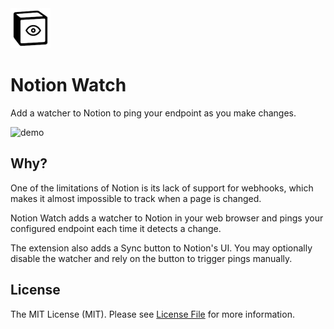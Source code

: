 <img src="https://github.com/nortta/notion-watch/blob/main/images/notion_watch_128.png" width="64" title="Notion Watch">

# Notion Watch
Add a watcher to Notion to ping your endpoint as you make changes.

![demo](https://github.com/nortta/notion-watch/assets/10030505/2959176a-e2a2-42c8-9a60-a1749f7bf3bf)

## Why?
One of the limitations of Notion is its lack of support for webhooks, which makes it almost impossible to track when a page is changed.

Notion Watch adds a watcher to Notion in your web browser and pings your configured endpoint each time it detects a change.

The extension also adds a Sync button to Notion's UI. You may optionally disable the watcher and rely on the button to trigger pings manually.

## License
The MIT License (MIT). Please see [License File](LICENSE.md) for more information.

